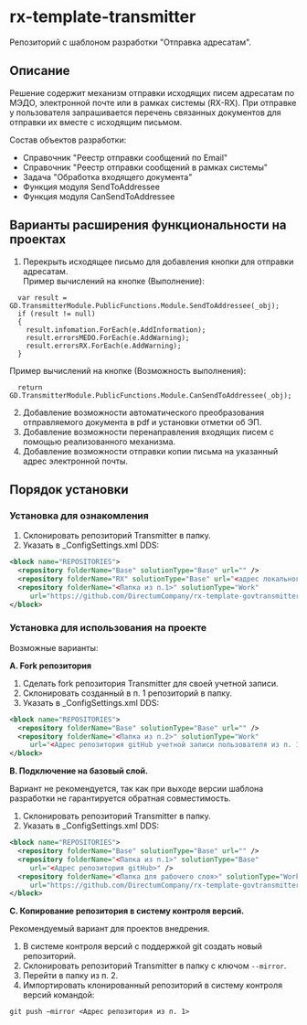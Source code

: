 # rx-template-transmitter
Репозиторий с шаблоном разработки "Отправка адресатам".

## Описание
Решение содержит механизм отправки исходящих писем адресатам по МЭДО, электронной почте или в рамках системы (RX-RX). При отправке у пользователя запрашивается перечень связанных документов для отправки их вместе с исходящим письмом.

Состав объектов разработки: 
* Справочник "Реестр отправки сообщений по Email" 
* Справочник "Реестр отправки сообщений в рамках системы"
* Задача "Обработка входящего документа"
* Функция модуля SendToAddressee
* Функция модуля CanSendToAddressee

## Варианты расширения функциональности на проектах

1. Перекрыть исходящее письмо для добавления кнопки для отправки адресатам.  
   Пример вычислений на кнопке (Выполнение):
```
  var result = GD.TransmitterModule.PublicFunctions.Module.SendToAddressee(_obj);
  if (result != null)
  {
    result.infomation.ForEach(e.AddInformation);
    result.errorsMEDO.ForEach(e.AddWarning);
    result.errorsRX.ForEach(e.AddWarning);
  }
```
   Пример вычислений на кнопке (Возможность выполнения):
```
  return GD.TransmitterModule.PublicFunctions.Module.CanSendToAddressee(_obj);
```
2. Добавление возможности автоматического преобразования отправляемого документа в pdf и установки отметки об ЭП.
3. Добавление возможности перенаправления входящих писем с помощью реализованного механизма.
4. Добавление возможности отправки копии письма на указанный адрес электронной почты.

## Порядок установки

### Установка для ознакомления
1. Склонировать репозиторий Transmitter в папку.
2. Указать в _ConfigSettings.xml DDS:
```xml
<block name="REPOSITORIES">
  <repository folderName="Base" solutionType="Base" url="" />
  <repository folderName="RX" solutionType="Base" url="<адрес локального репозитория>" />
  <repository folderName="<Папка из п.1>" solutionType="Work" 
     url="https://github.com/DirectumCompany/rx-template-govtransmitter" />
</block>
```

### Установка для использования на проекте
Возможные варианты:

**A. Fork репозитория**
1. Сделать fork репозитория Transmitter для своей учетной записи.
2. Склонировать созданный в п. 1 репозиторий в папку.
3. Указать в _ConfigSettings.xml DDS:
``` xml
<block name="REPOSITORIES">
  <repository folderName="Base" solutionType="Base" url="" /> 
  <repository folderName="<Папка из п.2>" solutionType="Work" 
     url="<Адрес репозитория gitHub учетной записи пользователя из п. 1>" />
</block>
```

**B. Подключение на базовый слой.**

Вариант не рекомендуется, так как при выходе версии шаблона разработки не гарантируется обратная совместимость.
1. Склонировать репозиторий Transmitter в папку.
2. Указать в _ConfigSettings.xml DDS:
``` xml
<block name="REPOSITORIES">
  <repository folderName="Base" solutionType="Base" url="" /> 
  <repository folderName="<Папка из п.1>" solutionType="Base" 
     url="<Адрес репозитория gitHub>" />
  <repository folderName="<Папка для рабочего слоя>" solutionType="Work" 
     url="https://github.com/DirectumCompany/rx-template-govtransmitter" />
</block>
```

**C. Копирование репозитория в систему контроля версий.**

Рекомендуемый вариант для проектов внедрения.
1. В системе контроля версий с поддержкой git создать новый репозиторий.
2. Склонировать репозиторий Transmitter в папку с ключом `--mirror`.
3. Перейти в папку из п. 2.
4. Импортировать клонированный репозиторий в систему контроля версий командой:

`git push –mirror <Адрес репозитория из п. 1>`

